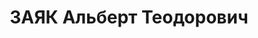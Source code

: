 ---
title: ЗАЯК Альберт Теодорович
description: "Род. в 1905, Германия, Франкенталь, немец. Проживал: Челябинская обл.,\
  \ г. Челябинск. ЧТЗ, токарь \n  Арестован 01.01.1937. Приговор: 31.12.1937 – ВМН.\
  \ Расстрелян 31.12.1937"
---